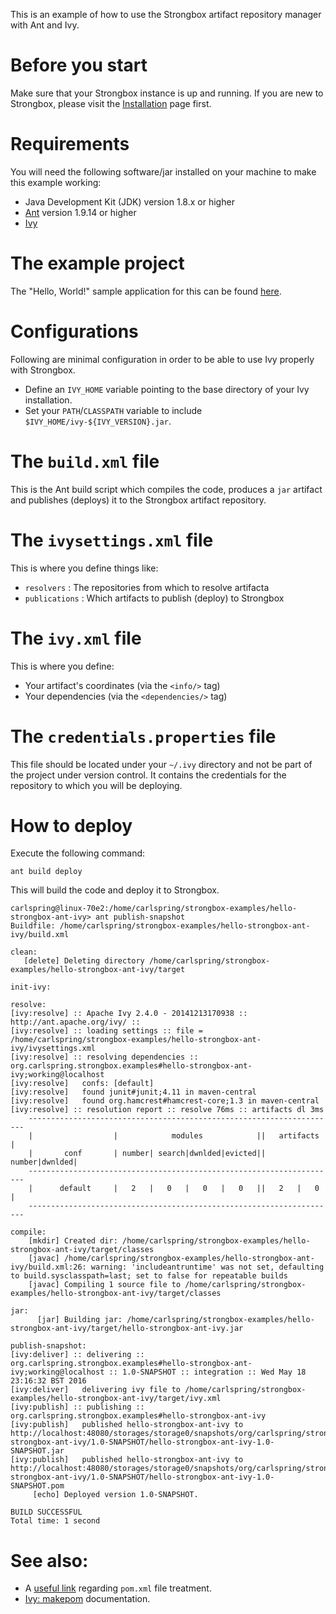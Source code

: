 This is an example of how to use the Strongbox artifact repository manager with Ant and Ivy.

# Before you start

Make sure that your Strongbox instance is up and running. If you are new to Strongbox, please visit the [Installation](https://strongbox.github.io/user-guide/getting-started.html) page first.

# Requirements

You will need the following software/jar installed on your machine to make this example working:

* Java Development Kit (JDK) version 1.8.x or higher
* [Ant](https://ant.apache.org/) version 1.9.14 or higher
* [Ivy](https://ant.apache.org/ivy/)

# The example project

The "Hello, World!" sample application for this can be found [here](https://github.com/strongbox/strongbox-examples/tree/master/hello-strongbox-ant-ivy).

# Configurations

Following are minimal configuration in order to be able to use Ivy properly with Strongbox.

* Define an `IVY_HOME` variable pointing to the base directory of your Ivy installation.
* Set your `PATH`/`CLASSPATH` variable to include `$IVY_HOME/ivy-${IVY_VERSION}.jar`.

# The `build.xml` file

This is the Ant build script which compiles the code, produces a `jar` artifact and publishes (deploys) it to the Strongbox artifact repository.

# The `ivysettings.xml` file

This is where you define things like:
- `resolvers` : The repositories from which to resolve artifacta
- `publications` : Which artifacts to publish (deploy) to Strongbox

# The `ivy.xml` file

This is where you define:
* Your artifact's coordinates (via the `<info/>` tag)
* Your dependencies (via the `<dependencies/>` tag)

# The `credentials.properties` file

This file should be located under your `~/.ivy` directory and not be part of the project under version control. It contains the credentials for the repository to which you will be deploying.

# How to deploy

Execute the following command:

    ant build deploy

This will build the code and deploy it to Strongbox.

    carlspring@linux-70e2:/home/carlspring/strongbox-examples/hello-strongbox-ant-ivy> ant publish-snapshot
    Buildfile: /home/carlspring/strongbox-examples/hello-strongbox-ant-ivy/build.xml
    
    clean:
       [delete] Deleting directory /home/carlspring/strongbox-examples/hello-strongbox-ant-ivy/target
    
    init-ivy:
    
    resolve:
    [ivy:resolve] :: Apache Ivy 2.4.0 - 20141213170938 :: http://ant.apache.org/ivy/ ::
    [ivy:resolve] :: loading settings :: file = /home/carlspring/strongbox-examples/hello-strongbox-ant-ivy/ivysettings.xml
    [ivy:resolve] :: resolving dependencies :: org.carlspring.strongbox.examples#hello-strongbox-ant-ivy;working@localhost
    [ivy:resolve] 	confs: [default]
    [ivy:resolve] 	found junit#junit;4.11 in maven-central
    [ivy:resolve] 	found org.hamcrest#hamcrest-core;1.3 in maven-central
    [ivy:resolve] :: resolution report :: resolve 76ms :: artifacts dl 3ms
    	---------------------------------------------------------------------
    	|                  |            modules            ||   artifacts   |
    	|       conf       | number| search|dwnlded|evicted|| number|dwnlded|
    	---------------------------------------------------------------------
    	|      default     |   2   |   0   |   0   |   0   ||   2   |   0   |
    	---------------------------------------------------------------------
    
    compile:
        [mkdir] Created dir: /home/carlspring/strongbox-examples/hello-strongbox-ant-ivy/target/classes
        [javac] /home/carlspring/strongbox-examples/hello-strongbox-ant-ivy/build.xml:26: warning: 'includeantruntime' was not set, defaulting to build.sysclasspath=last; set to false for repeatable builds
        [javac] Compiling 1 source file to /home/carlspring/strongbox-examples/hello-strongbox-ant-ivy/target/classes
    
    jar:
          [jar] Building jar: /home/carlspring/strongbox-examples/hello-strongbox-ant-ivy/target/hello-strongbox-ant-ivy.jar
    
    publish-snapshot:
    [ivy:deliver] :: delivering :: org.carlspring.strongbox.examples#hello-strongbox-ant-ivy;working@localhost :: 1.0-SNAPSHOT :: integration :: Wed May 18 23:16:32 BST 2016
    [ivy:deliver] 	delivering ivy file to /home/carlspring/strongbox-examples/hello-strongbox-ant-ivy/target/ivy.xml
    [ivy:publish] :: publishing :: org.carlspring.strongbox.examples#hello-strongbox-ant-ivy
    [ivy:publish] 	published hello-strongbox-ant-ivy to http://localhost:48080/storages/storage0/snapshots/org/carlspring/strongbox/examples/hello-strongbox-ant-ivy/1.0-SNAPSHOT/hello-strongbox-ant-ivy-1.0-SNAPSHOT.jar
    [ivy:publish] 	published hello-strongbox-ant-ivy to http://localhost:48080/storages/storage0/snapshots/org/carlspring/strongbox/examples/hello-strongbox-ant-ivy/1.0-SNAPSHOT/hello-strongbox-ant-ivy-1.0-SNAPSHOT.pom
         [echo] Deployed version 1.0-SNAPSHOT.

    BUILD SUCCESSFUL
    Total time: 1 second

# See also:
* A [useful link](https://theholyjava.wordpress.com/2011/01/26/using-ivy-with-pom-xml/) regarding `pom.xml` file treatment.
* [Ivy: makepom](http://ant.apache.org/ivy/history/2.4.0/use/makepom.html) documentation.